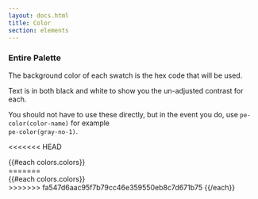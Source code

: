 ```yaml
---
layout: docs.html
title: Color
section: elements
---
```

### Entire Palette

The background color of each swatch is the hex code that will be used.

Text is in both black and white to show you the un-adjusted contrast for each.

You should not have to use these directly, but in the event you do, use `pe-color(color-name)` for example<br/>`pe-color(gray-no-1)`.

<<<<<<< HEAD
<div class="d-swatches">
  {{#each colors.colors}}
    <div class="d-swatch d-swatch--{{this}}"></div>
=======
<div class="d-swatch">
  {{#each colors.colors}}
    <div class="d-swatch--color d-color-{{this}}"></div>
>>>>>>> fa547d6aac95f7b79cc46e359550eb8c7d671b75
  {{/each}}
</div>

